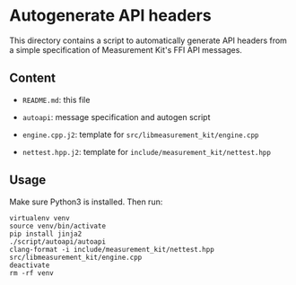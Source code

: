 # Autogenerate API headers

This directory contains a script to automatically generate API headers from
a simple specification of Measurement Kit's FFI API messages.

## Content

- `README.md`: this file

- `autoapi`: message specification and autogen script

- `engine.cpp.j2`: template for `src/libmeasurement_kit/engine.cpp`

- `nettest.hpp.j2`: template for `include/measurement_kit/nettest.hpp`

## Usage

Make sure Python3 is installed. Then run:

```
virtualenv venv
source venv/bin/activate
pip install jinja2
./script/autoapi/autoapi
clang-format -i include/measurement_kit/nettest.hpp src/libmeasurement_kit/engine.cpp
deactivate
rm -rf venv
```
